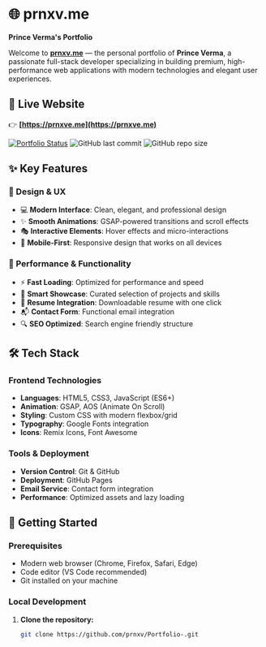 # 🌐 prnxv.me 
**Prince Verma's Portfolio**

Welcome to **[prnxv.me](https://prnxv.me)** — the personal portfolio of **Prince Verma**, a passionate full-stack developer specializing in building premium, high-performance web applications with modern technologies and elegant user experiences.

## 🔗 Live Website

👉 **[https://prnxve.me](https://prnxve.me)**

[![Portfolio Status](https://img.shields.io/website?url=https%3A%2F%2Fprnxv.me&style=for-the-badge)](https://prnxv.me)
![GitHub last commit](https://img.shields.io/github/last-commit/prnxv/Portfolio-?style=for-the-badge)
![GitHub repo size](https://img.shields.io/github/repo-size/prnxv/Portfolio-?style=for-the-badge)

## ✨ Key Features

### 🎨 Design & UX
- 💻 **Modern Interface**: Clean, elegant, and professional design
- ✨ **Smooth Animations**: GSAP-powered transitions and scroll effects
- 🎭 **Interactive Elements**: Hover effects and micro-interactions
- 📱 **Mobile-First**: Responsive design that works on all devices

### 🚀 Performance & Functionality
- ⚡ **Fast Loading**: Optimized for performance and speed
- 🧠 **Smart Showcase**: Curated selection of projects and skills
- 📃 **Resume Integration**: Downloadable resume with one click
- 📬 **Contact Form**: Functional email integration
- 🔍 **SEO Optimized**: Search engine friendly structure

## 🛠️ Tech Stack

### Frontend Technologies
- **Languages**: HTML5, CSS3, JavaScript (ES6+)
- **Animation**: GSAP, AOS (Animate On Scroll)
- **Styling**: Custom CSS with modern flexbox/grid
- **Typography**: Google Fonts integration
- **Icons**: Remix Icons, Font Awesome

### Tools & Deployment
- **Version Control**: Git & GitHub
- **Deployment**: GitHub Pages
- **Email Service**: Contact form integration
- **Performance**: Optimized assets and lazy loading

## 🚀 Getting Started

### Prerequisites
- Modern web browser (Chrome, Firefox, Safari, Edge)
- Code editor (VS Code recommended)
- Git installed on your machine

### Local Development
1. **Clone the repository:**
   ```bash
   git clone https://github.com/prnxv/Portfolio-.git